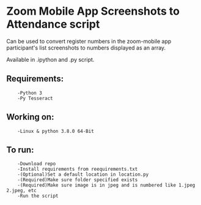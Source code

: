 # Zoom Mobile App Screenshots to Attendance script
Can be used to convert register numbers in the zoom-mobile app participant's list screenshots to numbers displayed as an array.

Available in .ipython and .py script.

## Requirements:
```
	-Python 3
    -Py Tesseract
```

## Working on:
```
	-Linux & python 3.8.0 64-Bit
```

## To run:
```
	-Download repo
    -Install requirements from reequirements.txt
    -(Optional)Set a default location in location.py
    -(Required)Make sure folder specified exists
    -(Required)Make sure image is in jpeg and is numbered like 1.jpeg 2.jpeg, etc
    -Run the script
```